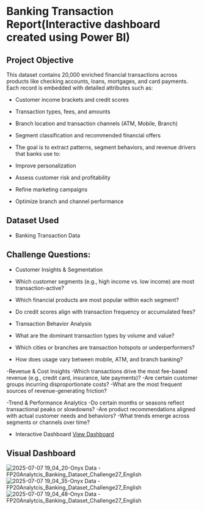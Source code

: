 # Banking Transaction Report(Interactive dashboard created using Power BI)
## Project Objective
This dataset contains 20,000 enriched financial transactions across products like checking accounts, loans, mortgages, and card payments. Each record is embedded with detailed attributes such as:

- Customer income brackets and credit scores
- Transaction types, fees, and amounts
- Branch location and transaction channels (ATM, Mobile, Branch)
- Segment classification and recommended financial offers

- The goal is to extract patterns, segment behaviors, and revenue drivers that banks use to:
- Improve personalization
- Assess customer risk and profitability
- Refine marketing campaigns
- Optimize branch and channel performance


## Dataset Used
- <a herf = "https://github.com/YASHWANTHCHANDRU/Data_Analysis_Dashboard/blob/main/FP20Analytcis_Banking_Dataset_Challenge27_English.xlsx">Banking Transaction Data</a>

## Challenge Questions:
- Customer Insights & Segmentation
- Which customer segments (e.g., high income vs. low income) are most transaction-active?
- Which financial products are most popular within each segment?
- Do credit scores align with transaction frequency or accumulated fees?

- Transaction Behavior Analysis
- What are the dominant transaction types by volume and value?
- Which cities or branches are transaction hotspots or underperformers?
- How does usage vary between mobile, ATM, and branch banking?

-Revenue & Cost Insights
-Which transactions drive the most fee-based revenue (e.g., credit card, insurance, late payments)?
-Are certain customer groups incurring disproportionate costs?
-What are the most frequent sources of revenue-generating friction?

-Trend & Performance Analytics
-Do certain months or seasons reflect transactional peaks or slowdowns?
-Are product recommendations aligned with actual customer needs and behaviors?
-What trends emerge across segments or channels over time?

 - Interactive Dashboard <a href= "https://zoomcharts.com/en/microsoft-power-bi-custom-visuals/challenges/submission/a4ded06e974ea1378726018ee398d0e4?challenge=fp20-analytics-june-2025">View Dashboard</a>

## Visual Dashboard 
![2025-07-07 19_04_20-Onyx Data - FP20Analytcis_Banking_Dataset_Challenge27_English](https://github.com/user-attachments/assets/6f6d7091-e9de-434d-9acc-324101229385)
![2025-07-07 19_04_35-Onyx Data - FP20Analytcis_Banking_Dataset_Challenge27_English](https://github.com/user-attachments/assets/a393a095-2b53-4d12-8d81-67e506129cfa)
![2025-07-07 19_04_48-Onyx Data - FP20Analytcis_Banking_Dataset_Challenge27_English](https://github.com/user-attachments/assets/bab80bab-f813-4292-91b9-0d9ff88ff5b0)

